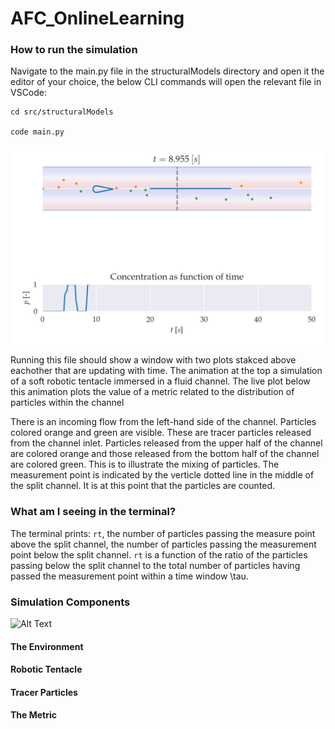 # AFC_OnlineLearning

### How to run the simulation 
Navigate to the main.py file in the structuralModels directory and open it the editor of your choice, the below CLI commands will open the relevant file in VSCode: 

```
cd src/structuralModels

code main.py 
```
![Alt text](supportImages/githubexaample.png)

Running this file should show a window with two plots stakced above eachother that are updating with time. The animation at the top a simulation of a soft robotic tentacle immersed in a fluid channel. The live plot below this animation plots the value of a metric related to the distribution of particles within the channel 

There is an incoming flow from the left-hand side of the channel. Particles colored orange and green are visible. These are tracer particles released from the channel inlet. Particles released from the upper half of the channel are colored orange and those released from the bottom half of the channel are colored green. This is to illustrate the mixing of particles. The measurement point is indicated by the verticle dotted line in the middle of the split channel. It is at this point that the particles are counted. 

### What am I seeing in the terminal? 
The terminal prints: `rt`, the number of particles passing the measure point above the split channel, the number of particles passing the measurement point below the split channel. `rt` is a function of the ratio of the particles passing below the split channel to the total number of particles having passed the measurement point within a time window \tau. 

### Simulation Components 
![Alt Text](https://github.com/sboby/AFC_OnlineLearning/blob/main/supportImages/movementExampleStepResponse.gif)

####  The Environment 

#### Robotic Tentacle 

#### Tracer Particles 

#### The Metric 
